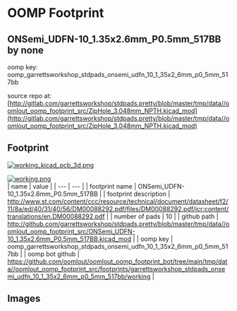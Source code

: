 # OOMP Footprint  
## ONSemi_UDFN-10_1.35x2.6mm_P0.5mm_517BB  by none  
  
oomp key: oomp_garrettsworkshop_stdpads_onsemi_udfn_10_1_35x2_6mm_p0_5mm_517bb  
  
source repo at: [http://gitlab.com/garrettsworkshop/stdpads.pretty/blob/master/tmp/data//oomlout_oomp_footprint_src/ZipHole_3.048mm_NPTH.kicad_mod](http://gitlab.com/garrettsworkshop/stdpads.pretty/blob/master/tmp/data//oomlout_oomp_footprint_src/ZipHole_3.048mm_NPTH.kicad_mod)  
## Footprint  
  
[![working_kicad_pcb_3d.png](working_kicad_pcb_3d_600.png)](working_kicad_pcb_3d.png)  
  
[![working.png](working_600.png)](working.png)  
| name | value | 
| --- | --- | 
| footprint name | ONSemi_UDFN-10_1.35x2.6mm_P0.5mm_517BB | 
| footprint description | http://www.st.com/content/ccc/resource/technical/document/datasheet/f2/11/8a/ed/40/31/40/56/DM00088292.pdf/files/DM00088292.pdf/jcr:content/translations/en.DM00088292.pdf | 
| number of pads | 10 | 
| github path | http://github.com/garrettsworkshop/stdpads.pretty/blob/master/tmp/data//oomlout_oomp_footprint_src/ONSemi_UDFN-10_1.35x2.6mm_P0.5mm_517BB.kicad_mod | 
| oomp key | oomp_garrettsworkshop_stdpads_onsemi_udfn_10_1_35x2_6mm_p0_5mm_517bb | 
| oomp bot github | https://github.com/oomlout/oomlout_oomp_footprint_bot/tree/main/tmp/data//oomlout_oomp_footprint_src/footprints/garrettsworkshop_stdpads_onsemi_udfn_10_1_35x2_6mm_p0_5mm_517bb/working | 
## Images  
